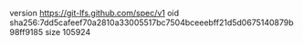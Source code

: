version https://git-lfs.github.com/spec/v1
oid sha256:7dd5cafeef70a2810a33005517bc7504bceeebff21d5d0675140879b98ff9185
size 105924

